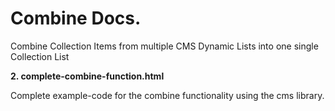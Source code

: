 # Combine Docs.

Combine Collection Items from multiple CMS Dynamic Lists into one single Collection List


**2. complete-combine-function.html**

Complete example-code for the combine functionality using the cms library.